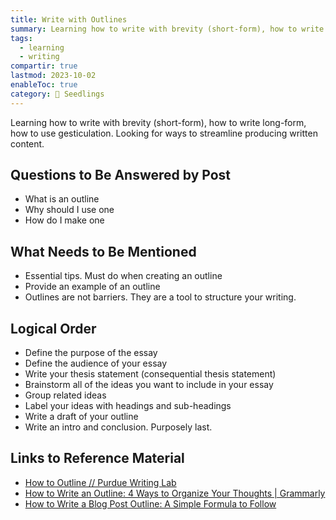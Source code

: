 ```yaml
---
title: Write with Outlines
summary: Learning how to write with brevity (short-form), how to write long-form, how to use gesticulation. Looking for ways to streamline producing written content.
tags:
  - learning
  - writing
compartir: true
lastmod: 2023-10-02
enableToc: true
category: 🌱 Seedlings
---
```


Learning how to write with brevity (short-form), how to write long-form, how to use gesticulation. Looking for ways to streamline producing written content.

## Questions to Be Answered by Post

* What is an outline
* Why should I use one
* How do I make one

## What Needs to Be Mentioned

* Essential tips. Must do when creating an outline
* Provide an example of an outline
* Outlines are not barriers. They are a tool to structure your writing.

## Logical Order

* Define the purpose of the essay
* Define the audience of your essay
* Write your thesis statement (consequential thesis statement)
* Brainstorm all of the ideas you want to include in your essay
* Group related ideas
* Label your ideas with headings and sub-headings
* Write a draft of your outline
* Write an intro and conclusion. Purposely last.

## Links to Reference Material

* [How to Outline // Purdue Writing Lab](https://owl.purdue.edu/owl/general_writing/the_writing_process/developing_an_outline/how_to_outline.html)
* [How to Write an Outline: 4 Ways to Organize Your Thoughts | Grammarly](https://www.grammarly.com/blog/how-to-write-outline/)
* [How to Write a Blog Post Outline: A Simple Formula to Follow](https://blog.hubspot.com/marketing/how-to-write-blog-post-outline)

